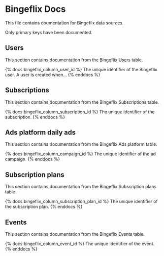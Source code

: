 # Bingeflix Docs
This file contains doumentation for Bingeflix data sources.

Only primary keys have been documented.

## Users
This section contains documentation from the Bingeflix Users table.

{% docs bingeflix_column_user_id %}
The unique identifier of the Bingeflix user. A user is created when...
{% enddocs %}

## Subscriptions
This section contains documentation from the Bingeflix Subscriptions table.

{% docs bingeflix_column_subscription_id %}
The unique identifier of the subscription.
{% enddocs %}

## Ads platform daily ads
This section contains documentation from the Bingeflix Ads platform table.

{% docs bingeflix_column_campaign_id %}
The unique identifier of the ad campaign.
{% enddocs %}

## Subscription plans
This section contains documentation from the Bingeflix Subscription plans table.

{% docs bingeflix_column_subscription_plan_id %}
The unique identifier of the subscription plan.
{% enddocs %}

## Events
This section contains documentation from the Bingeflix Events table.

{% docs bingeflix_column_event_id %}
The unique identifier of the event.
{% enddocs %}
